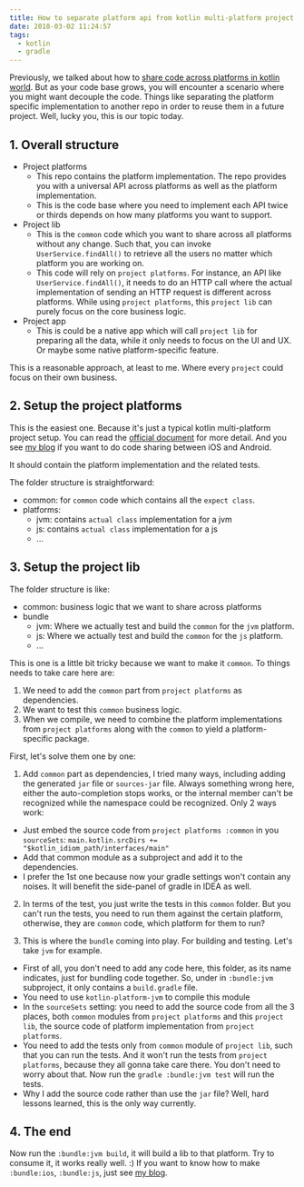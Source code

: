 ```yaml
---
title: How to separate platform api from kotlin multi-platform project
date: 2018-03-02 11:24:57
tags:
  - kotlin
  - gradle
---
```


Previously, we talked about how to [share code across platforms in kotlin world](/2018/02/22/use-kotlin-to-share-native-code-between-ios-and-android/). But as your code base grows, you will encounter a scenario where you might want decouple the code. Things like separating the platform specific implementation to another repo in order to reuse them in a future project. Well, lucky you, this is our topic today.

<!--more-->

## 1. Overall structure

- Project platforms
  - This repo contains the platform implementation. The repo provides you with a universal API across platforms as well as the platform implementation.
  - This is the code base where you need to implement each API twice or thirds depends on how many platforms you want to support.
- Project lib
  - This is the `common` code which you want to share across all platforms without any change. Such that, you can invoke `UserService.findAll()` to retrieve all the users no matter which platform you are working on.
  - This code will rely on `project platforms`. For instance, an API like `UserService.findAll()`, it needs to do an HTTP call where the actual implementation of sending an HTTP request is different across platforms. While using `project platforms`, this `project lib` can purely focus on the core business logic.
- Project app
  - This is could be a native app which will call `project lib` for preparing all the data, while it only needs to focus on the UI and UX. Or maybe some native platform-specific feature.

This is a reasonable approach, at least to me. Where every `project` could focus on their own business.

## 2. Setup the project platforms

This is the easiest one. Because it's just a typical kotlin multi-platform project setup. You can read the [official document](https://kotlinlang.org/docs/reference/multiplatform.html) for more detail. And you see [my blog](/2018/02/22/use-kotlin-to-share-native-code-between-ios-and-android/) if you want to do code sharing between iOS and Android.

It should contain the platform implementation and the related tests.

The folder structure is straightforward:

- common: for `common` code which contains all the `expect class`.
- platforms:
  - jvm: contains `actual class` implementation for a jvm
  - js: contains `actual class` implementation for a js
  - ...

## 3. Setup the project lib

The folder structure is like:

- common: business logic that we want to share across platforms
- bundle
  - jvm: Where we actually test and build the `common` for the `jvm` platform.
  - js: Where we actually test and build the `common` for the `js` platform.
  - ...

This is one is a little bit tricky because we want to make it `common`. To things needs to take care here are:

1. We need to add the `common` part from `project platforms` as dependencies.
2. We want to test this `common` business logic.
3. When we compile, we need to combine the platform implementations from `project platforms` along with the `common` to yield a platform-specific package.

First, let's solve them one by one:

1. Add `common` part as dependencies, I tried many ways, including adding the generated `jar` file or `sources-jar` file. Always something wrong here, either the auto-completion stops works, or the internal member can't be recognized while the namespace could be recognized. Only 2 ways work:
  - Just embed the source code from `project platforms :common` in you `sourceSets`: `main.kotlin.srcDirs += "$kotlin_idiom_path/interfaces/main"`
  - Add that common module as a subproject and add it to the dependencies.
  - I prefer the 1st one because now your gradle settings won't contain any noises. It will benefit the side-panel of gradle in IDEA as well.

2. In terms of the test, you just write the tests in this `common` folder. But you can't run the tests, you need to run them against the certain platform, otherwise, they are `common` code, which platform for them to run?

3. This is where the `bundle` coming into play. For building and testing. Let's take `jvm` for example.
  - First of all, you don't need to add any code here, this folder, as its name indicates, just for bundling code together. So, under in `:bundle:jvm` subproject, it only contains a `build.gradle` file.
  - You need to use `kotlin-platform-jvm` to compile this module
  - In the `sourceSets` setting: you need to add the source code from all the 3 places, both `common` modules from `project platforms` and this `project lib`, the source code of platform implementation from `project platforms`.
  - You need to add the tests only from `common` module of `project lib`, such that you can run the tests. And it won't run the tests from `project platforms`, because they all gonna take care there. You don't need to worry about that. Now run the `gradle :bundle:jvm test` will run the tests.
  - Why I add the source code rather than use the `jar` file? Well, hard lessons learned, this is the only way currently.

## 4. The end

Now run the `:bundle:jvm build`, it will build a lib to that platform. Try to consume it, it works really well. :) If you want to know how to make `:bundle:ios`, `:bundle:js`, just see [my blog](/2018/02/22/use-kotlin-to-share-native-code-between-ios-and-android/).
